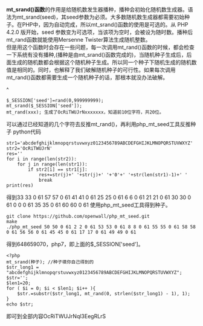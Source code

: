 **mt_srand()函数**的作用是给随机数发生器播种，播种会初始化随机数生成器。语法为mt\_srand(seed)，其seed参数为必须。大多数随机数生成器都需要初始种子。在PHP中，因为自动完成，所以mt\_srand()函数的使用是可选的。从 PHP 4.2.0 版开始，seed 参数变为可选项，当该项为空时，会被设为随时数。播种后mt\_rand函数就能使用Mersenne Twister算法生成随机整数。\
但是用这个函数时会存在一些问题，每一次调用mt\_rand()函数的时候，都会检查一下系统有没有播种,(播种是由mt\_srand()函数完成的)，当随机种子生成后，后面生成的随机数都会根据这个随机种子生成。所以同一个种子下随机生成的随机数值是相同的。同时，也解释了我们破解随机种子的可行性。如果每次调用mt\_rand()函数都需要生成一个随机种子的话，那根本就没办法破解。

^
```
$_SESSION['seed']=rand(0,999999999);
mt_srand($_SESSION['seed']);
mt_rand(xxx); 生成了OcRiTWUJrNxxxxxxx，知道前10位字符，共20位。
```
可以通过已经知道的几个字符去反推mt_rand()，再利用php_mt_seed工具反推种子
python代码
```
str1='abcdefghijklmnopqrstuvwxyz0123456789ABCDEFGHIJKLMNOPQRSTUVWXYZ'
str2='OcRiTWUJrN'
res=''
for i in range(len(str2)):  
    for j in range(len(str1)):
        if str2[i] == str1[j]:
            res+=str(j)+' '+str(j)+' '+'0'+' '+str(len(str1)-1)+' '
            break
print(res)
```
得到33 33 0 61 57 57 0 61 41 41 0 61 25 25 0 61 6 6 0 61 21 21 0 61 30 30 0 61 0 0 0 61 35 35 0 61 60 60 0 61
使用php_mt_seed工具得到种子。
```
git clone https://github.com/openwall/php_mt_seed.git
make
./php_mt_seed 50 50 0 61 2 2 0 61 53 53 0 61 8 8 0 61 55 55 0 61 58 58 0 61 56 56 0 61 45 45 0 61 17 17 0 61 49 49 0 61
```
得到648659070，php7，即上面的$_SESSION['seed']。
```
<?php
mt_srand(种子); //种子填你自己得到的
$str_long1 = "abcdefghijklmnopqrstuvwxyz0123456789ABCDEFGHIJKLMNOPQRSTUVWXYZ";
$str='';
$len1=20;
for ( $i = 0; $i < $len1; $i++ ){
    $str.=substr($str_long1, mt_rand(0, strlen($str_long1) - 1), 1);       
}
echo $str;
```
即可到全部内容OcRiTWUJrNql3EegRLrS
